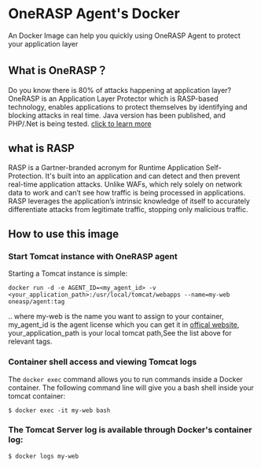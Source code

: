 # OneRASP Agent's Docker
An Docker Image can help you quickly using OneRASP Agent to protect your application layer

## What is OneRASP？
Do you know there is 80% of attacks happening at application layer? OneRASP is  an Application Layer Protector which is RASP-based technology, enables applications to protect themselves by identifying and blocking attacks in real time.
Java version has been published, and PHP/.Net is being tested.
[click to learn more](https://www.oneasp.com/rasp/index.html)
## what is RASP
RASP is a Gartner-branded acronym for Runtime Application Self-Protection. It's built into an application and can detect and then prevent real-time application attacks. Unlike WAFs, which rely solely on network data to work and can’t see how traffic is being processed in applications. RASP leverages the application’s intrinsic knowledge of itself to accurately differentiate attacks from legitimate traffic, stopping only malicious traffic.

## How to use this image
### Start Tomcat instance with OneRASP agent
Starting a Tomcat instance is simple:

```
docker run -d -e AGENT_ID=<my_agent_id> -v <your_application_path>:/usr/local/tomcat/webapps --name=my-web oneasp/agent:tag
```

.. where my-web is the name you want to assign to your container, my_agent_id is the agent license which you can get it in [offical website](https://rasp.oneasp.com), your_application_path is your local tomcat path,See the list above for relevant tags.

### Container shell access and viewing Tomcat logs
The `docker exec` command allows you to run commands inside a Docker container. The following command line will give you a bash shell inside your tomcat container:
```
$ docker exec -it my-web bash
```
### The Tomcat Server log is available through Docker's container log:
```
$ docker logs my-web
```
